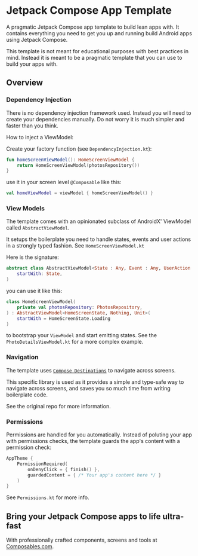 # Jetpack Compose App Template

A pragmatic Jetpack Compose app template to build lean apps with. It contains everything you need to get you up and running build Android apps using Jetpack Compose.

This template is not meant for educational purposes with best practices in mind. Instead it is meant to be a pragmatic template that you can use to build your apps with.

## Overview

### Dependency Injection

There is no dependency injection framework used. Instead you will need to create your dependencies manually. Do not worry it is much simpler and faster than you think.

How to inject a ViewModel:

Create your factory function (see `DependencyInjection.kt`):

```kotlin
fun homeScreenViewModel(): HomeScreenViewModel {
    return HomeScreenViewModel(photosRepository())
}
```

use it in your screen level `@Composable` like this:

```kotlin
val homeViewModel = viewModel { homeScreenViewModel() }
```

### View Models

The template comes with an opinionated subclass of AndroidX' ViewModel called `AbstractViewModel`.

It setups the boilerplate you need to handle states, events and user actions in a strongly typed fashion. See `HomeScreenViewModel.kt`

Here is the signature:
```kotlin
abstract class AbstractViewModel<State : Any, Event : Any, UserAction : Any>(
    startWith: State,
)
```

you can use it like this:

```kotlin
class HomeScreenViewModel(
    private val photosRepository: PhotosRepository,
) : AbstractViewModel<HomeScreenState, Nothing, Unit>(
    startWith = HomeScreenState.Loading
)
```

to bootstrap your `ViewModel` and start emitting states. See the `PhotoDetailsViewModel.kt` for a more complex example. 

### Navigation

The template uses [`Compose Destinations`](https://github.com/raamcosta/compose-destinations/) to navigate across screens.

This specific library is used as it provides a simple and type-safe way to navigate across screens, and saves you so much time from writing boilerplate code.

See the original repo for more information.

### Permissions

Permissions are handled for you automatically. Instead of poluting your app with permissions checks, the template guards the app's content with a permission check:
```kotlin
AppTheme {
    PermissionRequired(
        onDenyClick = { finish() },
        guardedContent = { /* Your app's content here */ }
    )
}
```

See `Permissions.kt` for more info.


## Bring your Jetpack Compose apps to life ultra-fast

With professionally crafted components, screens and tools at [Composables.com](https://www.composables.com).
